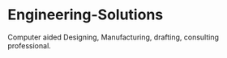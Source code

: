 # Engineering-Solutions
Computer aided Designing, Manufacturing, drafting, consulting professional. 
